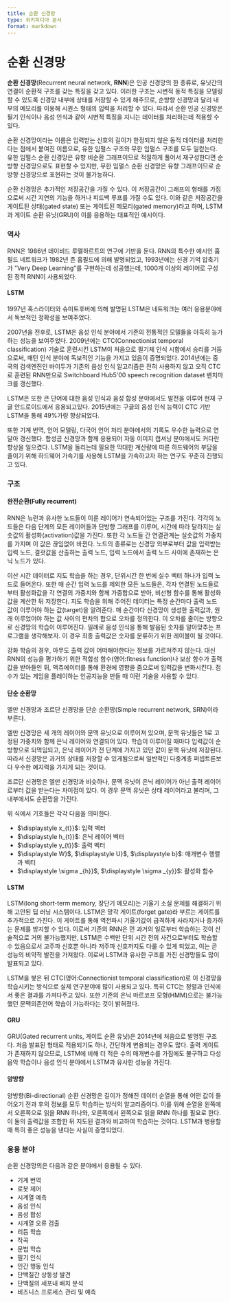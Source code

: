 ```yaml
---
title: 순환 신경망
type: 위키피디아 문서
format: markdown
---
```


# 순환 신경망

**순환 신경망**(Recurrent neural network, **RNN**)은 인공 신경망의 한 종류로, 유닛간의 연결이 순환적 구조를 갖는 특징을 갖고 있다. 이러한 구조는 시변적 동적 특징을 모델링 할 수 있도록 신경망 내부에 상태를 저장할 수 있게 해주므로, 순방향 신경망과 달리 내부의 메모리를 이용해 시퀀스 형태의 입력을 처리할 수 있다. 따라서 순환 인공 신경망은 필기 인식이나 음성 인식과 같이 시변적 특징을 지니는 데이터를 처리하는데 적용할 수 있다.

순환 신경망이라는 이름은 입력받는 신호의 길이가 한정되지 않은 동적 데이터를 처리한다는 점에서 붙여진 이름으로, 유한 임펄스 구조와 무한 임펄스 구조를 모두 일컫는다. 유한 임펄스 순환 신경망은 유향 비순환 그래프이므로 적절하게 풀어서 재구성한다면 순방향 신경망으로도 표현할 수 있지만, 무한 임펄스 순환 신경망은 유향 그래프이므로 순방향 신경망으로 표현하는 것이 불가능하다.

순환 신경망은 추가적인 저장공간을 가질 수 있다. 이 저장공간이 그래프의 형태를 가짐으로써 시간 지연의 기능을 하거나 피드백 루프를 가질 수도 있다. 이와 같은 저장공간을 게이트된 상태(gated state) 또는 게이트된 메모리(gated memory)라고 하며, LSTM과 게이트 순환 유닛(GRU)이 이를 응용하는 대표적인 예시이다.

### 역사

RNN은 1986년 데이비드 루멜하르트의 연구에 기반을 둔다. RNN의 특수한 예시인 홉필드 네트워크가 1982년 존 홉필드에 의해 발명되었고, 1993년에는 신경 기억 압축기가 "Very Deep Learning"를 구현하는데 성공했는데, 1000개 이상의 레이어로 구성된 정적 RNN이 사용되었다.

#### LSTM

1997년 혹스라이터와 슈미트후버에 의해 발명된 LSTM은 네트워크는 여러 응용분야에서 독보적인 정확성을 보여주었다.

2007년을 전후로, LSTM은 음성 인식 분야에서 기존의 전통적인 모델들을 아득히 능가하는 성능을 보여주었다. 2009년에는 CTC(Connectionist temporal classification) 기술로 훈련시킨 LSTM이 처음으로 필기체 인식 시합에서 승리를 거둠으로써, 패턴 인식 분야에 독보적인 기능을 가지고 있음이 증명되었다. 2014년에는 중국의 검색엔진인 바이두가 기존의 음성 인식 알고리즘은 전혀 사용하지 않고 오직 CTC로 훈련된 RNN만으로 Switchboard Hub5'00 speech recognition dataset 벤치마크를 갱신했다.

LSTM은 또한 큰 단어에 대한 음성 인식과 음성 합성 분야에서도 발전을 이루어 현재 구글 안드로이드에서 응용되고있다. 2015년에는 구글의 음성 인식 능력이 CTC 기반 LSTM을 통해 49%가량 향상되었다.

또한 기계 번역, 언어 모델링, 다국어 언어 처리 분야에서의 기록도 우수한 능력으로 연달아 갱신했다. 합성곱 신경망과 함께 응용되어 자동 이미지 캡셔닝 분야에서도 커다란 향상을 일으켰다. LSTM을 돌리는데 필요한 막대한 계산량에 따른 하드웨어의 부담을 줄이기 위해 하드웨어 가속기를 사용해 LSTM을 가속하고자 하는 연구도 꾸준히 진행되고 있다.

### 구조

#### 완전순환(Fully recurrent)

RNN은 뉴런과 유사한 노드들이 이룬 레이어가 연속되어있는 구조를 가진다. 각각의 노드들은 다음 단계의 모든 레이어들과 단방향 그래프를 이루며, 시간에 따라 달라지는 실숫값의 활성화(activation)값을 가진다. 또한 각 노드들 간 연결관계는 실숫값의 가중치를 가지며 이 값은 끊임없이 바뀐다. 노드의 종류로는 신경망 외부로부터 값을 입력받는 입력 노드, 결괏값을 산출하는 출력 노드, 입력 노드에서 출력 노드 사이에 존재하는 은닉 노드가 있다.

이산 시간 데이터로 지도 학습을 하는 경우, 단위시간 한 번에 실수 벡터 하나가 입력 노드로 들어온다. 또한 매 순간 입력 노드를 제외한 모든 노드들은, 각자 연결된 노드들로부터 활성화값을 각 연결의 가중치와 함께 가중합으로 받아, 비선형 함수를 통해 활성화값을 계산한 뒤 저장한다. 지도 학습을 위해 주어진 데이터는 특정 순간마다 출력 노드 값이 이루어야 하는 값(target)을 알려준다. 매 순간마다 신경망이 생성한 출력값과, 원래 이루었어야 하는 값 사이의 편차의 합으로 오차를 정의한다. 이 오차를 줄이는 방향으로 신경망의 학습이 이루어진다. 일례로 음성 인식을 통해 발음된 숫자를 알아맞추는 프로그램을 생각해보자. 이 경우 최종 출력값은 숫자를 분류하기 위한 레이블이 될 것이다.

강화 학습의 경우, 아무도 출력 값이 어떠해야한다는 정보를 가르쳐주지 않는다. 대신 RNN의 성능을 평가하기 위한 적합성 함수(영어:fitness function)나 보상 함수가 출력값을 받아들인 뒤, 액츄에이터를 통해 환경에 영향을 줌으로써 입력값을 변화시킨다. 점수가 있는 게임을 플레이하는 인공지능을 만들 때 이런 기술을 사용할 수 있다.

#### 단순 순환망

엘만 신경망과 조르단 신경망을 단순 순환망(Simple recurrent network, SRN)이라 부른다.

엘만 신경망은 세 개의 레이어와 문맥 유닛으로 이루어져 있으며, 문맥 유닛들은 1로 고정된 가중치와 함께 은닉 레이어와 연결되어 있다. 학습이 이루어질 때마다 입력값이 순방향으로 되먹임되고, 은닉 레이어가 전 단계에 가지고 있던 값이 문맥 유닛에 저장된다. 따라서 신경망은 과거의 상태를 저장할 수 있게됨으로써 일반적인 다중계층 퍼셉트론보다 우수한 예지력을 가지게 되는 것이다.

조르단 신경망은 엘만 신경망과 비슷하나, 문맥 유닛이 은닉 레이어가 아닌 출력 레이어로부터 값을 받는다는 차이점이 있다. 이 경우 문맥 유닛은 상태 레이어라고 불리며, 그 내부에서도 순환망을 가진다.

위 식에서 기호들은 각각 다음을 의미한다.

- $\displaystyle x_{t}}$: 입력 벡터
- $\displaystyle h_{t}}$: 은닉 레이어 벡터
- $\displaystyle y_{t}}$: 출력 벡터
- $\displaystyle W}$, $\displaystyle U}$, $\displaystyle b}$: 매개변수 행렬과 벡터
- $\displaystyle \sigma _{h}}$, $\displaystyle \sigma _{y}}$: 활성화 함수

#### LSTM

LSTM(long short-term memory, 장단기 메모리)는 기울기 소실 문제를 해결하기 위해 고안된 딥 러닝 시스템이다. LSTM은 망각 게이트(forget gate)라 부르는 게이트를 추가적으로 가진다. 이 게이트를 통해 역전파시 기울기값이 급격하게 사라지거나 증가하는 문제를 방지할 수 있다. 이로써 기존의 RNN은 먼 과거의 일로부터 학습하는 것이 산술적으로 거의 불가능했지만, LSTM은 수백만 단위 시간 전의 사건으로부터도 학습할 수 있음으로서 고주파 신호뿐 아니라 저주파 신호까지도 다룰 수 있게 되었고, 이는 곧 성능의 비약적 발전을 가져왔다. 이로써 LSTM과 유사한 구조를 가진 신경망들도 많이 발표되고 있다.

LSTM을 쌓은 뒤 CTC(영어:Connectionist temporal classification)로 이 신경망을 학습시키는 방식으로 실제 연구분야에 많이 사용되고 있다. 특히 CTC는 정렬과 인식에서 좋은 결과를 가져다주고 있다. 또한 기존의 은닉 마르코프 모형(HMM)으로는 불가능했던 문맥의존언어 학습이 가능하다는 것이 밝혀졌다.

#### GRU

GRU(Gated recurrent units, 게이트 순환 유닛)은 2014년에 처음으로 발명된 구조다. 처음 발표된 형태로 적용되기도 하나, 간단하게 변용되는 경우도 많다. 출력 게이트가 존재하지 않으므로, LSTM에 비해 더 적은 수의 매개변수를 가짐에도 불구하고 다성음악 학습이나 음성 인식 분야에서 LSTM과 유사한 성능을 가진다.

#### 양방향

양방향(Bi-directional) 순환 신경망은 길이가 정해진 데이터 순열을 통해 어떤 값이 들어오기 전과 후의 정보를 모두 학습하는 방식의 알고리즘이다. 이를 위해 순열을 왼쪽에서 오른쪽으로 읽을 RNN 하나와, 오른쪽에서 왼쪽으로 읽을 RNN 하나를 필요로 한다. 이 둘의 출력값을 조합한 뒤 지도된 결과와 비교하여 학습하는 것이다. LSTM과 병용할 때 특히 좋은 성능을 낸다는 사실이 증명되었다.

### 응용 분야

순환 신경망의은 다음과 같은 분야에서 응용될 수 있다.

- 기계 번역
- 로봇 제어
- 시계열 예측
- 음성 인식
- 음성 합성
- 시계열 오류 검출
- 리듬 학습
- 작곡
- 문법 학습
- 필기 인식
- 인간 행동 인식
- 단백질간 상동성 발견
- 단백질의 세포내 배치 분석
- 비즈니스 프로세스 관리 및 예측